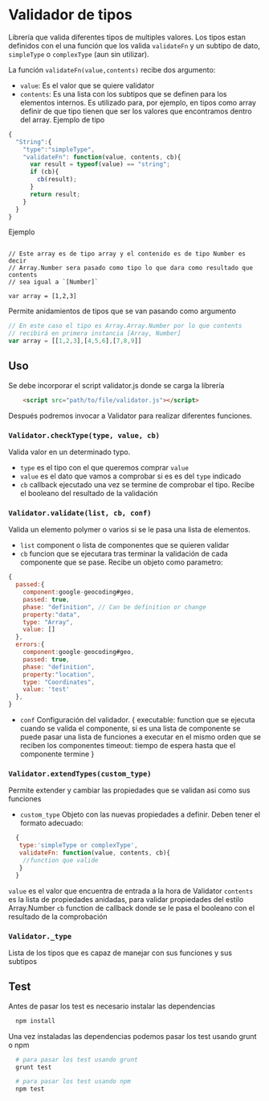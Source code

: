 # Validador de tipos

Librería que valida diferentes tipos de multiples valores. Los tipos estan definidos
con el una función que los valida `validateFn` y un subtipo de dato, `simpleType` o
`complexType` (aun sin utilizar).

La función `validateFn(value,contents)` recibe dos argumento:
  * `value`: Es el valor que se quiere validator
  * `contents`: Es una lista con los subtipos que se definen para los elementos
  internos. Es utilizado para, por ejemplo, en tipos como array definir de que
  tipo tienen que ser los valores que encontramos dentro del array.
Ejemplo de tipo

```javascript
{
  "String":{
    "type":"simpleType",
    "validateFn": function(value, contents, cb){
      var result = typeof(value) == "string";
      if (cb){
        cb(result);
      }
      return result;
    }
  }
}
```

Ejemplo

```javasript

// Este array es de tipo array y el contenido es de tipo Number es decir
// Array.Number sera pasado como tipo lo que dara como resultado que contents
// sea igual a `[Number]`

var array = [1,2,3]

```
Permite anidamientos de tipos que se van pasando como argumento

``` javascript
// En este caso el tipo es Array.Array.Number por lo que contents
// recibirá en primera instancia [Array, Number]
var array = [[1,2,3],[4,5,6],[7,8,9]]
```

## Uso

Se debe incorporar el script validator.js donde se carga la librería

```html
    <script src="path/to/file/validator.js"></script>
```
Después podremos invocar a Validator para realizar diferentes funciones.

### `Validator.checkType(type, value, cb)`

Valida valor en un determinado typo.

  * `type` es el tipo con el que queremos comprar `value`
  * `value` es el dato que vamos a comprobar si es es del `type` indicado
  * `cb` callback ejecutado una vez se termine de comprobar el tipo. Recibe el booleano del resultado de la validación

### `Validator.validate(list, cb, conf)`

Valida un elemento polymer o varios si se le pasa una lista de elementos.

  * `list` component o lista de componentes que se quieren validar
  * `cb` funcion que se ejecutara tras terminar la validación de cada componente que se pase. Recibe un objeto como parametro:

  ```javascript
  {
    passed:{
      component:google-geocoding#geo,
      passed: true,
      phase: "definition", // Can be definition or change
      property:"data",
      type: "Array",
      value: []
    },
    errors:{
      component:google-geocoding#geo,
      passed: true,
      phase: "definition",
      property:"location",
      type: "Coordinates",
      value: 'test'
    },
  }
  ```
  * `conf` Configuración del validador.
    {
      executable: function que se ejecuta cuando se valida el componente, si es una lista de componente se puede pasar una lista de funciones a executar en el mismo orden que se reciben los componentes
      timeout: tiempo de espera hasta que el componente termine
    }

### `Validator.extendTypes(custom_type)`
  Permite extender y cambiar las propiedades que se validan asi como sus funciones

  * `custom_type` Objeto con las nuevas propiedades a definir. Deben tener el formato adecuado:
  
 ```javascript
   {
    type:'simpleType or complexType',
    validateFn: function(value, contents, cb){
     //function que valide
    }
   }
 ```
  
  `value` es el valor que encuentra de entrada a la hora de Validator
  `contents` es la lista de propiedades anidadas, para validar propiedades del estilo Array.Number
  `cb` function de callback donde se le pasa el booleano con el resultado de la comprobación

### `Validator._type`
  Lista de los tipos que es capaz de manejar con sus funciones y sus subtipos
## Test

Antes de pasar los test es necesario instalar las dependencias

```bash
  npm install
```

Una vez instaladas las dependencias podemos pasar los test usando grunt o npm

```bash
  # para pasar los test usando grunt
  grunt test

  # para pasar los test usando npm
  npm test
```

